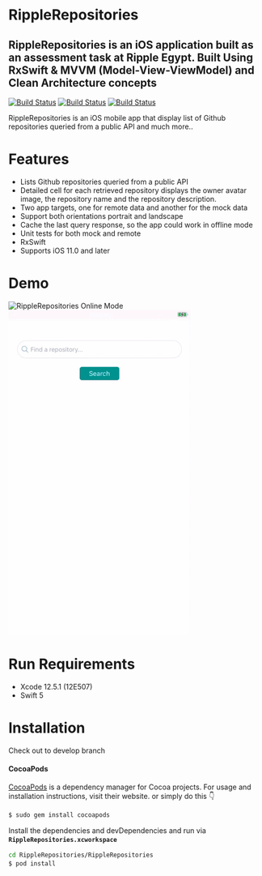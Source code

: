 # RippleRepositories


## RippleRepositories is an iOS application built as an assessment task at Ripple Egypt. Built Using RxSwift & MVVM (Model-View-ViewModel) and Clean Architecture concepts


[![Build Status](https://github.com/KarimEbrahemAbdelaziz/SwiftyMenu/workflows/Build/badge.svg)]() [![Build Status](https://img.shields.io/badge/Swift-5.2-orange.svg)]() [![Build Status](http://img.shields.io/badge/Cocoapods-available-green.svg?style=flat)]()

RippleRepositories is an iOS mobile app that display list of Github repositories queried from a public API and much more..


# Features

- Lists Github repositories queried from a public API
- Detailed cell for each retrieved repository displays the owner avatar image, the repository name and the repository description.
- Two app targets, one for remote data and another for the mock data
- Support both orientations portrait and landscape
- Cache the last query response, so the app could work in offline mode
- Unit tests for both mock and remote
- RxSwift
- Supports iOS 11.0 and later

# Demo
![RippleRepositories Online Mode](README_Resources/remote.gif) ![RippleRepositories Offline Mode](README_Resources/cache.gif) 

# Run Requirements

- Xcode 12.5.1 (12E507)
- Swift 5


# Installation
Check out to develop branch
#### CocoaPods
[CocoaPods](https://cocoapods.org) is a dependency manager for Cocoa projects. For usage and installation instructions, visit their website. 
or simply do this 👇
```sh
$ sudo gem install cocoapods
```

Install the dependencies and devDependencies and run via **`RippleRepositories.xcworkspace`** 

```sh
cd RippleRepositories/RippleRepositories 
$ pod install
```

